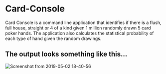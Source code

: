 # Card-Console

Card Console is a command line application that identifies if there is a flush, full house, straight or 4 of a kind given 1 million randomly
drawn 5 card poker hands. The application also calculates the statistical probability of each type of hand given the random drawings.

## The output looks something like this... 
![Screenshot from 2019-05-02 18-40-56](https://user-images.githubusercontent.com/35883253/63992225-df42c900-cab8-11e9-9430-727754358d63.png)
